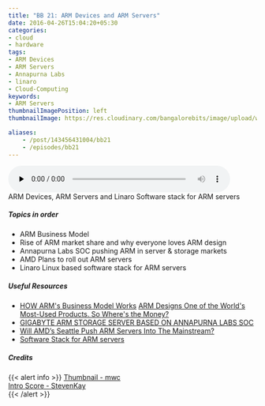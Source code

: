 ```yaml
---
title: "BB 21: ARM Devices and ARM Servers"
date: 2016-04-26T15:04:20+05:30
categories:
- cloud
- hardware
tags:
- ARM Devices
- ARM Servers
- Annapurna Labs
- linaro
- Cloud-Computing
keywords:
- ARM Servers
thumbnailImagePosition: left
thumbnailImage: https://res.cloudinary.com/bangalorebits/image/upload/w_900,h_900,c_fill,r_max/v1517410305/bb-episode-assets/bb21-thumbnail.png

aliases:
    - /post/143456431004/bb21
    - /episodes/bb21
---
```

<audio controls="controls" controls style="width: 450px;" preload="none" id="audio_player"><source  src='http://bangalorebits.s3.amazonaws.com/2016/BB_EP21_2016-18.mp3' type="audio/mp3">  </audio>
<BR>
ARM Devices, ARM Servers and Linaro Software stack for ARM servers
<!--more-->
##### Topics in order
- ARM Business Model
- Rise of ARM market share and why everyone loves ARM design
- Annapurna Labs SOC pushing ARM in server & storage markets
- AMD Plans to roll out ARM servers
- Linaro Linux based software stack for ARM servers

##### Useful Resources
*   [HOW ARM's Business Model Works](http://www.anandtech.com/show/7112/the-arm-diaries-part-1-how-arms-business-model-works)
    [ARM Designs One of the World's Most-Used Products. So Where's the Money?](http://www.bloomberg.com/news/articles/2014-02-04/arm-chips-are-the-most-used-consumer-product-dot-where-s-the-money)
*   [GIGABYTE ARM STORAGE SERVER BASED ON ANNAPURNA LABS SOC](http://www.servethehome.com/gigabyte-d120-s3g-arm-storage-server-based-annapurna-labs-soc/)
*   [Will AMD’s Seattle Push ARM Servers Into The Mainstream?](http://www.nextplatform.com/2016/01/14/will-amds-seattle-push-arm-servers-into-the-mainstream/)
*   [Software Stack for ARM servers](www.pcworld.com/article/3026727/linaro-provides-go-to-linux-based-software-stack-for-arm-servers.html)
##### Credits

{{< alert info  >}}
  [Thumbnail - mwc](https://mwc.com) <BR>
  [Intro Score - StevenKay](https://plus.google.com/+StevenKay_Detachment)<BR>
{{< /alert >}}
